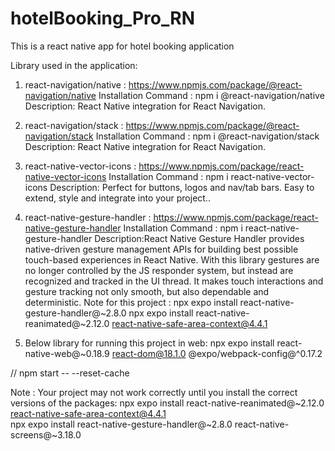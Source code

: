 # hotelBooking_Pro_RN

This is a react native app for hotel booking application

Library used in the application:

1. react-navigation/native : https://www.npmjs.com/package/@react-navigation/native
Installation Command : npm i @react-navigation/native
Description: React Native integration for React Navigation.

2. react-navigation/stack : https://www.npmjs.com/package/@react-navigation/stack
Installation Command : npm i @react-navigation/stack
Description: React Native integration for React Navigation.

3. react-native-vector-icons : https://www.npmjs.com/package/react-native-vector-icons
Installation Command : npm i react-native-vector-icons
Description: Perfect for buttons, logos and nav/tab bars. Easy to extend, style and integrate into your project..

4. react-native-gesture-handler : https://www.npmjs.com/package/react-native-gesture-handler
Installation Command : npm i react-native-gesture-handler
Description:React Native Gesture Handler provides native-driven gesture management APIs for building best possible touch-based experiences in React Native.
With this library gestures are no longer controlled by the JS responder system, but instead are recognized and tracked in the UI thread. It makes touch interactions and gesture tracking not only smooth, but also dependable and deterministic.
Note for this project :
npx expo install react-native-gesture-handler@~2.8.0
npx expo install react-native-reanimated@~2.12.0 react-native-safe-area-context@4.4.1    

13. Below library for running this project in web: 
npx expo install react-native-web@~0.18.9 react-dom@18.1.0 @expo/webpack-config@^0.17.2

    
// npm start -- --reset-cache

Note : Your project may not work correctly until you install the correct versions of the packages:
npx expo install react-native-reanimated@~2.12.0 react-native-safe-area-context@4.4.1    
npx expo install react-native-gesture-handler@~2.8.0 react-native-screens@~3.18.0




